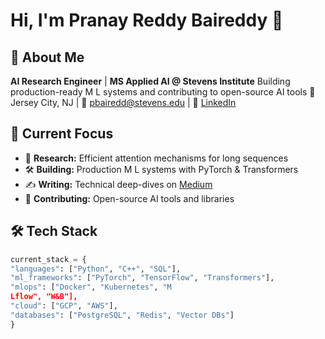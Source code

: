 # Hi, I'm Pranay Reddy Baireddy 👋
## 🚀 About Me
**AI Research Engineer** | **MS Applied AI @ Stevens Institute**
Building production-ready M
L systems and contributing to open-source AI tools
📍 Jersey City, NJ | 📧 pbairedd@stevens.edu | 💼 [LinkedIn]((https://www.linkedin.com/in/pranay-reddy-baireddy/))
## 🔬 Current Focus
- 🧠 **Research:** Efficient attention mechanisms for long sequences
- 🛠️ **Building:** Production M
L systems with PyTorch & Transformers
- ✍️ **Writing:** Technical deep-dives on [Medium](your-link)
- 🤝 **Contributing:** Open-source AI tools and libraries
## 🛠️ Tech Stack
```python
current_stack = {
"languages": ["Python", "C++", "SQL"],
"ml_frameworks": ["PyTorch", "TensorFlow", "Transformers"],
"mlops": ["Docker", "Kubernetes", "M
Lflow", "W&B"],
"cloud": ["GCP", "AWS"],
"databases": ["PostgreSQL", "Redis", "Vector DBs"]
}
